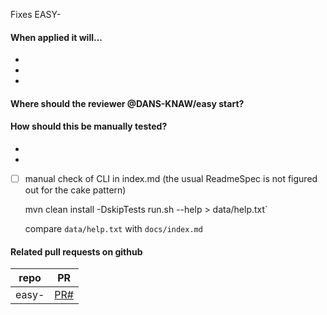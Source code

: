 Fixes EASY-

#### When applied it will...
* 
* 
* 

#### Where should the reviewer @DANS-KNAW/easy start?

#### How should this be manually tested?
* 
* 
* [ ] manual check of CLI in index.md (the usual ReadmeSpec is not figured out for the cake pattern)

    mvn clean install -DskipTests
    run.sh --help > data/help.txt`

  compare `data/help.txt` with `docs/index.md`

#### Related pull requests on github

repo                       | PR
-------------------------- | -----------------
easy-                      | [PR#](PRlink) 
